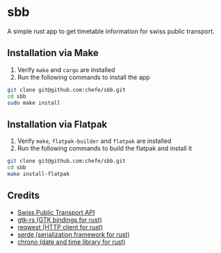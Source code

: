 # sbb
A simple rust app to get timetable information for swiss public transport.

## Installation via Make
1. Verify `make` and `cargo` are installed
2. Run the following commands to install the app

```bash
git clone git@github.com:chefe/sbb.git
cd sbb
sudo make install
```

## Installation via Flatpak
1. Verify `make`, `flatpak-builder` and `flatpak` are installed
2. Run the following commands to build the flatpak and install it

```bash
git clone git@github.com:chefe/sbb.git
cd sbb
make install-flatpak
```

## Credits
* [Swiss Public Transport API](https://transport.opendata.ch)
* [gtk-rs (GTK bindings for rust)](https://gtk-rs.org)
* [reqwest (HTTP client for rust)](https://docs.rs/reqwest)
* [serde (serialization framework for rust)](https://serde.rs)
* [chrono (date and time library for rust)](https://docs.rs/chrono)
